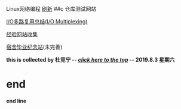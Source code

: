  Linux网络编程                                 [刷新](http://xpfan.top) 
##c   仓库测试网站 

[I/O多路复用总结(I/O Multiplexing)](http://xpfan.top/IO_multiplexing.github.io/.)


[经验网站收集](http://xpfan.top/weblog.html)

[宿舍毕业纪念站](http://xpfan.top/djn.github.io/)(未完善)

**this is collected by 杜竞宁 -- [*click here to the top*](http://xpfan.top) -- 2019.8.3 星期六**

# end




























**end line**
